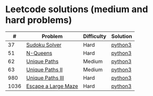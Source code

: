 # Leetcode solutions (medium and hard problems)

| # | Problem | Difficulty | Solution |
| - | - | - | - |
| 37 | [Sudoku Solver](https://leetcode.com/problems/sudoku-solver/) | Hard | [python3](https://github.com/wnleao/leetcode/blob/main/37.py) |
| 51 | [N-Queens](https://leetcode.com/problems/n-queens) | Hard | [python3](https://github.com/wnleao/leetcode/blob/main/51.py) |
| 62 | [Unique Paths](https://leetcode.com/problems/unique-paths/) | Medium | [python3](https://github.com/wnleao/leetcode/blob/main/62.py) |
| 63 | [Unique Paths II](https://leetcode.com/problems/unique-paths-ii)| Medium | [python3](https://github.com/wnleao/leetcode/blob/main/63.py) |
| 980 | [Unique Paths III](https://leetcode.com/problems/unique-paths-iii/) | Hard | [python3](https://github.com/wnleao/leetcode/blob/main/980.py) |
| 1036 | [Escape a Large Maze](https://leetcode.com/problems/escape-a-large-maze) | Hard | [python3](https://github.com/wnleao/leetcode/blob/main/1036.py) |